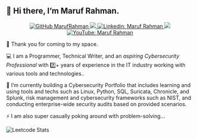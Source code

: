👋 Hi there, I’m Maruf Rahman.
---
<div align="center">
    <p>
        <a href="https://github.com/marufrahmangit">
            <img src="https://img.shields.io/github/followers/marufrahmangit?label=follow&amp;style=social"
                alt="GitHub MarufRahman" />
        </a>
        <a href="https://github.com/marufrahmangit">
            <img src="https://komarev.com/ghpvc/?username=marufrahmangit">
        </a>
        <a href="https://linkedin.com/in/marufrahmangit">
            <img src="https://img.shields.io/badge/-numanibnmazid-0a66c2?style=flat-square&amp;logo=Linkedin&amp;logoColor=white&amp;link=https://linkedin.com/in/marufrahmanpro"
                alt="Linkedin: Maruf Rahman" />
        </a>
        <a href="mailto:marufrahman.work@gmail.com">
            <img src="https://img.shields.io/badge/%20numanibnmazid@gmail.com-black?color=14171A&labelColor=ef5350&logo=gmail&logoColor=ffffff">
        </a>
        <a href="https://youtube.com/c/NumanIbnMazid">
            <img src="https://img.shields.io/badge/-NumanIbnMazid-ff0000?style=flat-square&amp;logo=Youtube&amp;logoColor=white&amp;link=https://www.youtube.com/@marufrahmandigital"
                alt="YouTube: Maruf Rahman" />
        </a>
    </p>
</div>

👀 Thank you for coming to my space.

💻 I am a Programmer, Technical Writer, and an *aspiring Cybersecurity Professional* with 7️⃣+ years of experience in the IT industry working with various tools and technologies.. 

🌱 I’m currently building a Cybersecurity Portfolio that includes learning and using tools and techs such as Linux, Python, SQL, Suricata, Chronicle, and Splunk, risk management and cybersecurity frameworks such as NIST, and conducting enterprise-wide security audits based on provided scenarios.

⚡ I am also super casually poking around with problem-solving...

![Leetcode Stats](https://leetcard.jacoblin.cool/marufrahman_leetcode)
